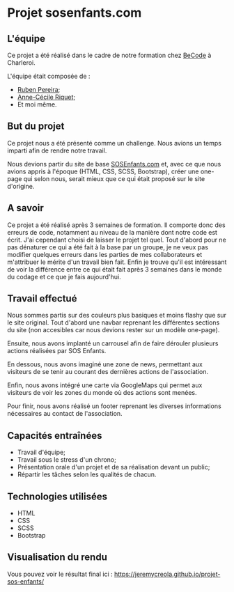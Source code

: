 # Projet sosenfants.com

## L'équipe 

Ce projet a été réalisé dans le cadre de notre formation chez [BeCode](https://www.becode.org/index_fr.html) à Charleroi.

L'équipe était composée de :

- [Ruben Pereira](https://github.com/RubenPereiraC);
- [Anne-Cécile Riquet](https://github.com/AnneCecileRiquet);
- Et moi même.

## But du projet

Ce projet nous a été présenté comme un challenge. Nous avions un temps imparti afin de rendre notre travail.

Nous devions partir du site de base [SOSEnfants.com](http://www.sosenfants.com/) et, avec ce que nous avions appris à l'époque (HTML, CSS, SCSS, Bootstrap), créer une one-page qui selon nous, serait mieux que ce qui était proposé sur le site d'origine.

## A savoir

Ce projet a été réalisé après 3 semaines de formation. Il comporte donc des erreurs de code, notamment au niveau de la manière dont notre code est écrit. J'ai cependant choisi de laisser le projet tel quel. Tout d'abord pour ne pas dénaturer ce qui a été fait à la base par un groupe, je ne veux pas modifier quelques erreurs dans les parties de mes collaborateurs et m'attribuer le mérite d'un travail bien fait. Enfin je trouve qu'il est intéressant de voir la différence entre ce qui était fait après 3 semaines dans le monde du codage et ce que je fais aujourd'hui.

## Travail effectué

Nous sommes partis sur des couleurs plus basiques et moins flashy que sur le site original. Tout d'abord une navbar reprenant les différentes sections du site (non accesibles car nous devions rester sur un modèle one-page). 

Ensuite, nous avons implanté un carrousel afin de faire dérouler plusieurs actions réalisées par SOS Enfants. 

En dessous, nous avons imaginé une zone de news, permettant aux visiteurs de se tenir au courant des dernières actions de l'association. 

Enfin, nous avons intégré une carte via GoogleMaps qui permet aux visiteurs de voir les zones du monde où des actions sont menées. 

Pour finir, nous avons réalisé un footer reprenant les diverses informations nécessaires au contact de l'association.

## Capacités entraînées

- Travail d'équipe;
- Travail sous le stress d'un chrono;
- Présentation orale d'un projet et de sa réalisation devant un public;
- Répartir les tâches selon les qualités de chacun.

## Technologies utilisées 

- HTML
- CSS
- SCSS
- Bootstrap

## Visualisation du rendu

Vous pouvez voir le résultat final ici : https://jeremycreola.github.io/projet-sos-enfants/
